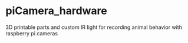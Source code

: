 # piCamera_hardware
3D printable parts and custom IR light for recording animal behavior with raspberry pi cameras
